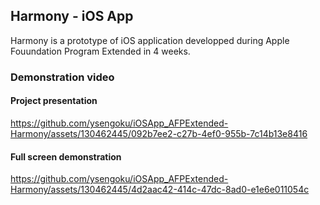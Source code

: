 ## Harmony - iOS App
Harmony is a prototype of iOS application developped during Apple Fouundation Program Extended in 4 weeks.  
  
### Demonstration video
#### Project presentation  
https://github.com/ysengoku/iOSApp_AFPExtended-Harmony/assets/130462445/092b7ee2-c27b-4ef0-955b-7c14b13e8416
  
#### Full screen demonstration  
https://github.com/ysengoku/iOSApp_AFPExtended-Harmony/assets/130462445/4d2aac42-414c-47dc-8ad0-e1e6e011054c
